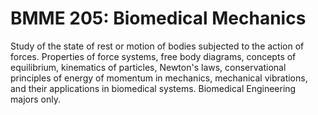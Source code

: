 # BMME 205: Biomedical Mechanics

Study of the state of rest or motion of bodies subjected to the action of forces. Properties of force systems, free body diagrams, concepts of equilibrium, kinematics of particles, Newton's laws, conservational principles of energy of momentum in mechanics, mechanical vibrations, and their applications in biomedical systems. Biomedical Engineering majors only.
